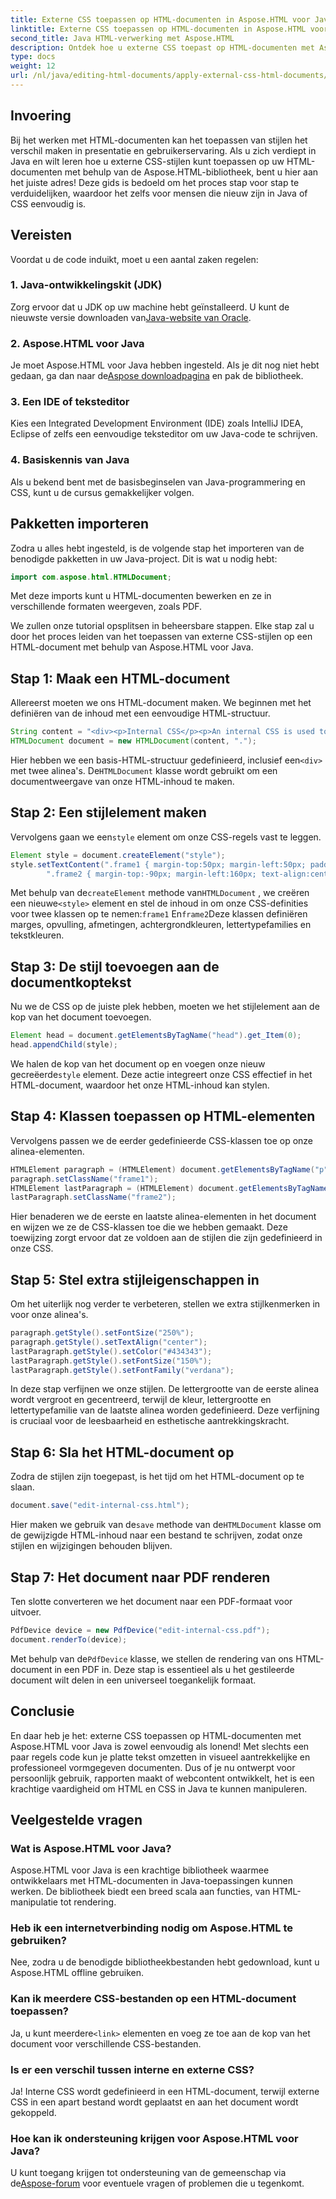 ```yaml
---
title: Externe CSS toepassen op HTML-documenten in Aspose.HTML voor Java
linktitle: Externe CSS toepassen op HTML-documenten in Aspose.HTML voor Java
second_title: Java HTML-verwerking met Aspose.HTML
description: Ontdek hoe u externe CSS toepast op HTML-documenten met Aspose.HTML voor Java! Volg deze stapsgewijze handleiding voor een complete tutorial.
type: docs
weight: 12
url: /nl/java/editing-html-documents/apply-external-css-html-documents/
---
```

## Invoering
Bij het werken met HTML-documenten kan het toepassen van stijlen het verschil maken in presentatie en gebruikerservaring. Als u zich verdiept in Java en wilt leren hoe u externe CSS-stijlen kunt toepassen op uw HTML-documenten met behulp van de Aspose.HTML-bibliotheek, bent u hier aan het juiste adres! Deze gids is bedoeld om het proces stap voor stap te verduidelijken, waardoor het zelfs voor mensen die nieuw zijn in Java of CSS eenvoudig is.
## Vereisten
Voordat u de code induikt, moet u een aantal zaken regelen:
### 1. Java-ontwikkelingskit (JDK)
 Zorg ervoor dat u JDK op uw machine hebt geïnstalleerd. U kunt de nieuwste versie downloaden van[Java-website van Oracle](https://www.oracle.com/java/technologies/javase-downloads.html).
### 2. Aspose.HTML voor Java
Je moet Aspose.HTML voor Java hebben ingesteld. Als je dit nog niet hebt gedaan, ga dan naar de[Aspose downloadpagina](https://releases.aspose.com/html/java/) en pak de bibliotheek.
### 3. Een IDE of teksteditor
Kies een Integrated Development Environment (IDE) zoals IntelliJ IDEA, Eclipse of zelfs een eenvoudige teksteditor om uw Java-code te schrijven.
### 4. Basiskennis van Java
Als u bekend bent met de basisbeginselen van Java-programmering en CSS, kunt u de cursus gemakkelijker volgen.
## Pakketten importeren
Zodra u alles hebt ingesteld, is de volgende stap het importeren van de benodigde pakketten in uw Java-project. Dit is wat u nodig hebt:
```java
import com.aspose.html.HTMLDocument;
```
Met deze imports kunt u HTML-documenten bewerken en ze in verschillende formaten weergeven, zoals PDF.

We zullen onze tutorial opsplitsen in beheersbare stappen. Elke stap zal u door het proces leiden van het toepassen van externe CSS-stijlen op een HTML-document met behulp van Aspose.HTML voor Java.
## Stap 1: Maak een HTML-document
Allereerst moeten we ons HTML-document maken. We beginnen met het definiëren van de inhoud met een eenvoudige HTML-structuur.
```java
String content = "<div><p>Internal CSS</p><p>An internal CSS is used to define a style for a single HTML page</p></div>";
HTMLDocument document = new HTMLDocument(content, ".");
```

 Hier hebben we een basis-HTML-structuur gedefinieerd, inclusief een`<div>` met twee alinea's. De`HTMLDocument` klasse wordt gebruikt om een documentweergave van onze HTML-inhoud te maken.
## Stap 2: Een stijlelement maken
 Vervolgens gaan we een`style` element om onze CSS-regels vast te leggen.
```java
Element style = document.createElement("style");
style.setTextContent(".frame1 { margin-top:50px; margin-left:50px; padding:20px; width:360px; height:90px; background-color:#a52a2a; font-family:verdana; color:#FFF5EE;} \n" +
        ".frame2 { margin-top:-90px; margin-left:160px; text-align:center; padding:20px; width:360px; height:100px; background-color:#ADD8E6;}");
```

 Met behulp van de`createElement` methode van`HTMLDocument` , we creëren een nieuwe`<style>` element en stel de inhoud in om onze CSS-definities voor twee klassen op te nemen:`frame1` En`frame2`Deze klassen definiëren marges, opvulling, afmetingen, achtergrondkleuren, lettertypefamilies en tekstkleuren.
## Stap 3: De stijl toevoegen aan de documentkoptekst
Nu we de CSS op de juiste plek hebben, moeten we het stijlelement aan de kop van het document toevoegen.
```java
Element head = document.getElementsByTagName("head").get_Item(0);
head.appendChild(style);
```

 We halen de kop van het document op en voegen onze nieuw gecreëerde`style` element. Deze actie integreert onze CSS effectief in het HTML-document, waardoor het onze HTML-inhoud kan stylen.
## Stap 4: Klassen toepassen op HTML-elementen
Vervolgens passen we de eerder gedefinieerde CSS-klassen toe op onze alinea-elementen.
```java
HTMLElement paragraph = (HTMLElement) document.getElementsByTagName("p").get_Item(0);
paragraph.setClassName("frame1");
HTMLElement lastParagraph = (HTMLElement) document.getElementsByTagName("p").get_Item(document.getElementsByTagName("p").getLength() - 1);
lastParagraph.setClassName("frame2");
```

Hier benaderen we de eerste en laatste alinea-elementen in het document en wijzen we ze de CSS-klassen toe die we hebben gemaakt. Deze toewijzing zorgt ervoor dat ze voldoen aan de stijlen die zijn gedefinieerd in onze CSS.
## Stap 5: Stel extra stijleigenschappen in
Om het uiterlijk nog verder te verbeteren, stellen we extra stijlkenmerken in voor onze alinea's.
```java
paragraph.getStyle().setFontSize("250%");
paragraph.getStyle().setTextAlign("center");
lastParagraph.getStyle().setColor("#434343");
lastParagraph.getStyle().setFontSize("150%");
lastParagraph.getStyle().setFontFamily("verdana");
```

In deze stap verfijnen we onze stijlen. De lettergrootte van de eerste alinea wordt vergroot en gecentreerd, terwijl de kleur, lettergrootte en lettertypefamilie van de laatste alinea worden gedefinieerd. Deze verfijning is cruciaal voor de leesbaarheid en esthetische aantrekkingskracht.
## Stap 6: Sla het HTML-document op
Zodra de stijlen zijn toegepast, is het tijd om het HTML-document op te slaan.
```java
document.save("edit-internal-css.html");
```

 Hier maken we gebruik van de`save` methode van de`HTMLDocument` klasse om de gewijzigde HTML-inhoud naar een bestand te schrijven, zodat onze stijlen en wijzigingen behouden blijven.
## Stap 7: Het document naar PDF renderen
Ten slotte converteren we het document naar een PDF-formaat voor uitvoer.
```java
PdfDevice device = new PdfDevice("edit-internal-css.pdf");
document.renderTo(device);
```

 Met behulp van de`PdfDevice` klasse, we stellen de rendering van ons HTML-document in een PDF in. Deze stap is essentieel als u het gestileerde document wilt delen in een universeel toegankelijk formaat.
## Conclusie
En daar heb je het: externe CSS toepassen op HTML-documenten met Aspose.HTML voor Java is zowel eenvoudig als lonend! Met slechts een paar regels code kun je platte tekst omzetten in visueel aantrekkelijke en professioneel vormgegeven documenten. Dus of je nu ontwerpt voor persoonlijk gebruik, rapporten maakt of webcontent ontwikkelt, het is een krachtige vaardigheid om HTML en CSS in Java te kunnen manipuleren.
## Veelgestelde vragen
### Wat is Aspose.HTML voor Java?
Aspose.HTML voor Java is een krachtige bibliotheek waarmee ontwikkelaars met HTML-documenten in Java-toepassingen kunnen werken. De bibliotheek biedt een breed scala aan functies, van HTML-manipulatie tot rendering.
### Heb ik een internetverbinding nodig om Aspose.HTML te gebruiken?
Nee, zodra u de benodigde bibliotheekbestanden hebt gedownload, kunt u Aspose.HTML offline gebruiken.
### Kan ik meerdere CSS-bestanden op een HTML-document toepassen?
 Ja, u kunt meerdere`<link>` elementen en voeg ze toe aan de kop van het document voor verschillende CSS-bestanden.
### Is er een verschil tussen interne en externe CSS?
Ja! Interne CSS wordt gedefinieerd in een HTML-document, terwijl externe CSS in een apart bestand wordt geplaatst en aan het document wordt gekoppeld.
### Hoe kan ik ondersteuning krijgen voor Aspose.HTML voor Java?
 U kunt toegang krijgen tot ondersteuning van de gemeenschap via de[Aspose-forum](https://forum.aspose.com/c/html/29) voor eventuele vragen of problemen die u tegenkomt.